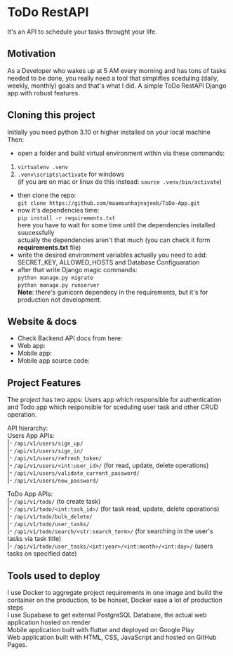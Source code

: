 # ToDo RestAPI
It's an API to schedule your tasks throught your life.

## Motivation
As a Developer who wakes up at 5 AM every morning and has tons of tasks needed to be done, you really need a tool that simplifies sceduling (daily, weekly, monthly) goals and that's what I did.
A simple ToDo RestAPI Django app with robust features.

## Cloning this project
Initially you need python 3.10 or higher installed on your local machine
Then:
- open a folder and build virtual environment within via these commands:
1. `virtualenv .venv`
2. `.venv\scripts\activate` for windows</br>
(if you are on mac or linux do this instead:
`source .venv/bin/activate`)
- then clone the repo:</br>
`git clone https://github.com/maamounhajnajeeb/ToDo-App.git`
- now it's dependencies time:</br>
`pip install -r requirements.txt`</br>
here  you have to wait for some time until the dependencies installed suucessfully</br>
actually the dependencies aren't that much (you can check it form **requirements.txt** file)
- write the desired environment variables
actually you need to add: SECRET_KEY, ALLOWED_HOSTS and Database Configuaration
- after that write Django magic commands:</br>
`python manage.py migrate`</br>
`python manage.py runserver`</br>
**Note**: there's gunicorn dependecy in the requirements, but it's for production not development.

## Website & docs
- Check Backend API docs from here: 
- Web app: 
- Mobile app: 
- Mobile app source code:

## Project Features
The project has two apps: Users app which responsible for authentication and Todo app which responsible for sceduling user task and other CRUD operation.

API hierarchy:</br>
Users App APIs:</br>
|- `/api/v1/users/sign_up/`</br>
|- `/api/v1/users/sign_in/`</br>
|- `/api/v1/users/refresh_token/`</br>
|- `/api/v1/users/<int:user_id>/` (for read, update, delete operations)</br>
|- `/api/v1/users/validate_current_password/`</br>
|- `/api/v1/users/new_password/`</br>

ToDo App APIs:</br>
|- `/api/v1/todo/` (to create task)</br>
|- `/api/v1/todo/<int:task_id>/` (for task read, update, delete operations)</br>
|- `/api/v1/todo/bulk_delete/`</br>
|- `/api/v1/todo/user_tasks/`</br>
|- `/api/v1/todo/search/<str:search_term>/` (for searching in the user's tasks via task title)</br>
|- `/api/v1/todo/user_tasks/<int:year>/<int:month>/<int:day>/` (users tasks on specified date)</br>

## Tools used to deploy
I use Docker to aggregate project requirements in one image and build the container on the production, to be honset, Docker ease a lot of production steps</br>
I use Supabase to get external PostgreSQL Database, the actual web application hosted on render</br>
Mobile application built with flutter and deployed on Google Play</br>
Web application built with HTML, CSS, JavaScript and hosted on GitHub Pages.</br>

